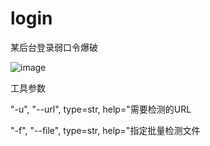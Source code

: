 # login
某后台登录弱口令爆破

![image](https://github.com/user-attachments/assets/345fb74f-99d0-440f-9d40-f1693017efe1)


工具参数

"-u", "--url", type=str, help="需要检测的URL

"-f", "--file", type=str, help="指定批量检测文件
